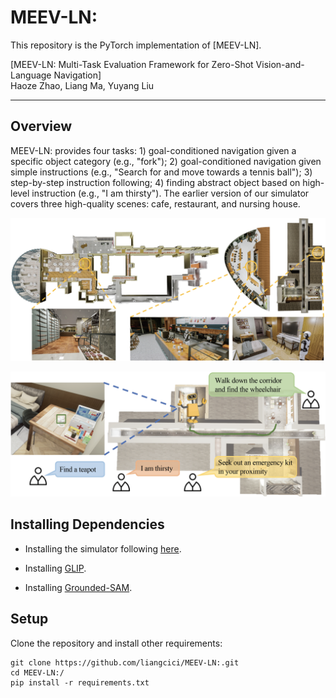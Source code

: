 # MEEV-LN:

This repository is the PyTorch implementation of [MEEV-LN].

[MEEV-LN: Multi-Task Evaluation Framework for Zero-Shot Vision-and-Language Navigation]
</br>
Haoze Zhao, 
Liang Ma,
Yuyang Liu


--------



## Overview
MEEV-LN: provides four tasks: 1) goal-conditioned navigation given a specific object category (e.g., "fork"); 2) goal-conditioned navigation given simple instructions (e.g., "Search for and move towards a tennis ball"); 3) step-by-step instruction following; 4) finding abstract object based on high-level instruction (e.g., "I am thirsty"). The earlier version of our simulator covers three high-quality scenes: cafe, restaurant, and nursing house.

![scene](./docs/scenes.png)

![task](./docs/tasks.png)


## Installing Dependencies
- Installing the simulator following [here](https://mligg23.github.io/MEEV-LN:-Site/Simulation%20Environment%20API.html).

- Installing [GLIP](https://github.com/microsoft/GLIP).

- Installing [Grounded-SAM](https://github.com/IDEA-Research/Grounded-Segment-Anything).


## Setup
Clone the repository and install other requirements:
```
git clone https://github.com/liangcici/MEEV-LN:.git
cd MEEV-LN:/
pip install -r requirements.txt
```
